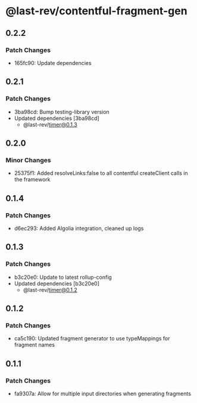 # @last-rev/contentful-fragment-gen

## 0.2.2

### Patch Changes

- 165fc90: Update dependencies

## 0.2.1

### Patch Changes

- 3ba98cd: Bump testing-library version
- Updated dependencies [3ba98cd]
  - @last-rev/timer@0.1.3

## 0.2.0

### Minor Changes

- 25375f1: Added resolveLinks:false to all contentful createClient calls in the framework

## 0.1.4

### Patch Changes

- d6ec293: Added Algolia integration, cleaned up logs

## 0.1.3

### Patch Changes

- b3c20e0: Update to latest rollup-config
- Updated dependencies [b3c20e0]
  - @last-rev/timer@0.1.2

## 0.1.2

### Patch Changes

- ca5c190: Updated fragment generator to use typeMappings for fragment names

## 0.1.1

### Patch Changes

- fa9307a: Allow for multiple input directories when generating fragments
